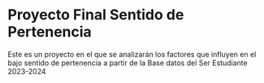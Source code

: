 # Proyecto Final Sentido de Pertenencia
Este es un proyecto en el que se analizarán los factores que influyen en el bajo sentido de pertenencia a partir de la Base datos del Ser Estudiante 2023-2024
